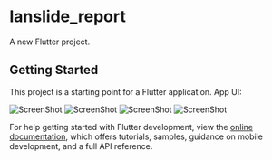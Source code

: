 # lanslide_report

A new Flutter project.

## Getting Started

This project is a starting point for a Flutter application. App UI:

![ScreenShot](https://postimg.cc/gallery/prQcb8N/1.png)  ![ScreenShot](https://postimg.cc/gallery/prQcb8N/2.png)
![ScreenShot](https://postimg.cc/gallery/prQcb8N/3.png)  ![ScreenShot](https://postimg.cc/gallery/prQcb8N/4.png)

For help getting started with Flutter development, view the
[online documentation](https://docs.flutter.dev/), which offers tutorials,
samples, guidance on mobile development, and a full API reference.
